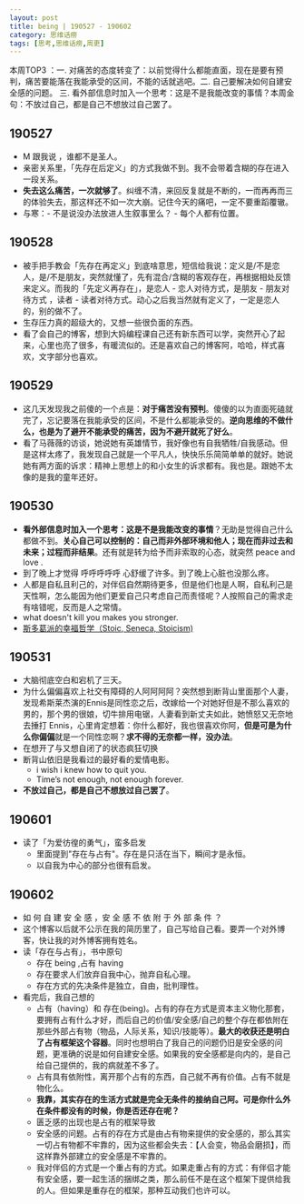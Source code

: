 ```yaml
---
layout: post
title: being | 190527 - 190602
category: 思维话痨
tags: [思考,思维话痨,周更]
---
```


本周TOP3 ：一. 对痛苦的态度转变了：以前觉得什么都能直面，现在是要有预判，痛苦要能落在我能承受的区间，不能的话就逃吧。二. 自己要解决如何自建安全感的问题。 三. 看外部信息时加入一个思考：这是不是我能改变的事情？本周金句：不放过自己，都是自己不想放过自己罢了。

## 190527 
- M 跟我说 ，谁都不是圣人。
- 亲密关系里，「先存在后定义」的方式我做不到。我不会带着含糊的存在进入一段关系。
- **失去这么痛苦，一次就够了**。纠缠不清，来回反复就是不断的，一而再再而三的体验失去，那这样还不如一次大崩。记住今天的痛吧，一定不要重蹈覆辙。 
- 与寒：- 不是说没办法放进人生叙事里么？ - 每个人都有位置。


## 190528
- 被手把手教会「先存在再定义」到底啥意思，短信给我说：定义是/不是恋人，是/不是朋友，突然就懂了，先有混合/含糊的客观存在，再根据相处反馈来定义。而我的「先定义再存在」，是恋人 - 恋人对待方式，是朋友 - 朋友对待方式 ，读者 - 读者对待方式。动心之后我当然就有定义了，一定是恋人的，别的做不了。
- 生存压力真的超级大的，又想一些很负面的东西。
- 看了会自己的博客，想到大妈编程课自己还有新东西可以学，突然开心了起来，心里也亮了很多，有暖流似的。还是喜欢自己的博客阿，哈哈，样式喜欢，文字部分也喜欢。


## 190529
- 这几天发现我之前傻的一个点是：**对于痛苦没有预判**。傻傻的以为直面死磕就完了，忘记要落在我能承受的区间，不是什么都能承受的。**逆向思维的不做什么，也是为了避开不能承受的痛苦，因为不避开就死了好么**。 
- 看了马薇薇的访谈，她说她有英雄情节，我好像也有自我牺牲/自我感动。但是这样太疼了，我发现自己就是一个平凡人，快快乐乐简简单单的就好。她说她有两方面的诉求：精神上思想上的和小女生的诉求都有。我也是。跟她不太像的是我的童年还好。

## 190530 
- **看外部信息时加入一个思考：这是不是我能改变的事情**？无助是觉得自己什么都做不到。**关心自己可以控制的：自己而非外部环境和他人；现在而非过去和未来；过程而非结果**。还有就是转为给予而非索取的心态，就突然 peace and love . 
- 到了晚上才觉得 呼呼呼呼呼 心舒缓了许多。到了晚上心脏也没那么疼。
- 人都是自私且利己的，对伴侣自然期待更多，但是他们也是人啊，自私利己是天性啊，怎么能因为他们更爱自己只考虑自己而责怪呢？人按照自己的需求走有啥错呢，反而是人之常情。
- what doesn't kill you makes you stronger.
- [斯多葛派的幸福哲学（Stoic, Seneca, Stoicism)](https://www.youtube.com/watch?v=e6WqkTql-wE)

## 190531
- 大脑彻底空白和宕机了三天。
- 为什么偏偏喜欢上社交有障碍的人阿阿阿阿？突然想到断背山里面那个人妻，发现希斯莱杰演的Ennis是同性恋之后，改嫁给一个对她好但是不那么喜欢的男的，那个男的很娘，切牛排用电锯，人妻看到新丈夫如此，她愤怒又无奈地去捶打 Ennis，心里肯定想着：你什么都好，我也很喜欢你阿，**但是可是为什么你偏偏**就是一个同性恋啊？**求不得的无奈都一样，没办法**。
- 在想开了与又想自闭了的状态疯狂切换 
- 断背山依旧是我看过的最好看的爱情电影。
   - i wish i knew how to quit you.
   - Time’s not enough, not enough forever.
- **不放过自己，都是自己不想放过自己罢了**。

## 190601
- 读了「为爱彷徨的勇气」，蛮多启发
  - 里面提到"存在与占有"。存在是只活在当下，瞬间才是永恒。
  - 以自我为中心的部分也很有启发。
  
## 190602
- 如 何 自 建 安 全 感 ，安 全 感 不 依 附 于 外 部 条 件 ？
- 这个博客以后就不公示在我的简历里了，自己写给自己看。要弄一个对外博客，快让我的对外博客拥有姓名。
- 读「存在与占有」，书中原句
    - 存在 being ,占有 having
    - 存在要求人们放弃自我中心，抛弃自私心理。
    - 存在方式的先决条件是独立，自由，批判理性。
- 看完后，我自己想的
  - 占有（having）和 存在(being)。占有的存在方式是资本主义物化那套，要拥有占有什么才好，而后自己的价值/安全感/自己的整个存在都依附在那些外部占有物（物品，人际关系，知识/技能等）。**最大的收获还是明白了占有框架这个容器**。同时也想明白了我自己的问题仍旧是安全感的问题，更准确的说是如何自建安全感。如果我的安全感都是向内的，是自己给自己提供的，我的病就差不多了。
  - 占有具有依附性，离开那个占有的东西，自己就不再有价值。占有不就是物化么。
  - **我靠，其实存在的生活方式就是完全无条件的接纳自己阿。可是你什么外在条件都没有的时候，你是否还存在呢？**
  - 匮乏感的出现也是占有的框架导致
  - 安全感的问题。占有的存在方式是由占有物来提供的安全感的，那么其实一切占有物都不牢靠的，因为这些都会失去：【人会变，物品会磨损】，而这样靠外部建立的安全感是不牢靠的。
  - 我对伴侣的方式是一个重占有的方式。如果走重占有的方式：有伴侣才能有安全感，要一起生活的捆绑之类，那么前任不是在这个框架下提供给我的人。但如果是重存在的框架，那种互动我们也许可以。

